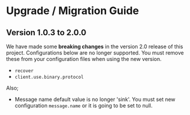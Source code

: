 # Upgrade / Migration Guide

## Version 1.0.3 to 2.0.0

We have made some **breaking changes** in the version 2.0 release of this project. Configurations below are no longer supported.
You must remove these from your configuration files when using the new version.

* `recover`
* `client.use.binary.protocol`

Also;
* Message name default value is no longer 'sink'. You must set new configuration `message.name` or it is going to be set to null.
